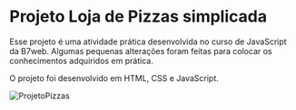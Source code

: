 # Projeto Loja de Pizzas simplicada

Esse projeto é uma atividade prática desenvolvida no curso de JavaScript da B7web. Algumas pequenas alterações foram feitas para colocar os conhecimentos adquiridos em prática.

O projeto foi desenvolvido em HTML, CSS e JavaScript.

![ProjetoPizzas](https://i.imgur.com/Y8GQVMl.png)
